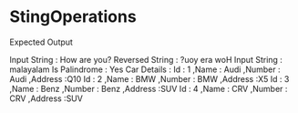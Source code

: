# StingOperations
Expected Output

Input String : How are you?
Reversed String : ?uoy era woH
Input String : malayalam
Is Palindrome : Yes
Car Details : 
Id : 1 ,Name : Audi ,Number : Audi ,Address :Q10
Id : 2 ,Name : BMW ,Number : BMW ,Address :X5
Id : 3 ,Name : Benz ,Number : Benz ,Address :SUV
Id : 4 ,Name : CRV ,Number : CRV ,Address :SUV
